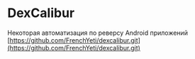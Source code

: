 # DexCalibur

Некоторая автоматизация по реверсу Android приложений  
[https://github.com/FrenchYeti/dexcalibur.git](https://github.com/FrenchYeti/dexcalibur.git)



